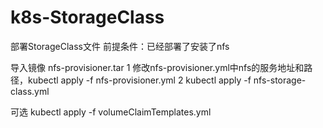 # k8s-StorageClass
部署StorageClass文件
前提条件：已经部署了安装了nfs

导入镜像 nfs-provisioner.tar 
1 修改nfs-provisioner.yml中nfs的服务地址和路径，kubectl apply -f nfs-provisioner.yml
2 kubectl apply -f nfs-storage-class.yml 



可选
kubectl apply -f volumeClaimTemplates.yml
